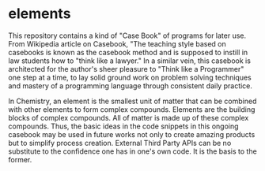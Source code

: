 # elements
This repository contains a kind of "Case Book" of programs for later use. From Wikipedia article on Casebook, "The teaching style based on casebooks is known as the casebook method and is supposed to instill in law students how to "think like a lawyer." In a similar vein, this casebook is architected for the author's sheer pleasure to "Think like a Programmer" one step at a time, to lay solid ground work on problem solving techniques and mastery of a programming language through consistent daily practice. 

In Chemistry, an element is the smallest unit of matter that can be combined with other elements to form complex compounds. Elements are the building blocks of complex compounds. All of matter is made up of these complex compounds. Thus, the basic ideas in the code snippets in this ongoing casebook may be used in future works not only to create amazing products but to simplify process creation. External Third Party APIs can be no substitute to the confidence one has in one's own code. It is the basis to the former.
